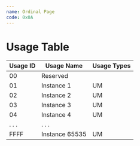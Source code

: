 ```yaml
---
name: Ordinal Page
code: 0x0A
---
```

# Usage Table

| Usage ID | Usage Name     | Usage Types |
|----------|----------------|-------------|
| 00       | Reserved       |             |
| 01       | Instance 1     | UM          |
| 02       | Instance 2     | UM          |
| 03       | Instance 3     | UM          |
| 04       | Instance 4     | UM          |
| . . .    | . . .          |             |
| FFFF     | Instance 65535 | UM          |
